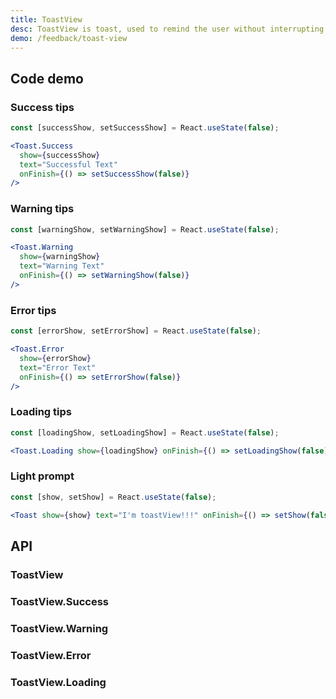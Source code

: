 ```yaml
---
title: ToastView
desc: ToastView is toast, used to remind the user without interrupting the operation.
demo: /feedback/toast-view
---
```


## Code demo

### Success tips

```jsx
const [successShow, setSuccessShow] = React.useState(false);

<Toast.Success
  show={successShow}
  text="Successful Text"
  onFinish={() => setSuccessShow(false)}
/>
```

### Warning tips

```jsx
const [warningShow, setWarningShow] = React.useState(false);

<Toast.Warning
  show={warningShow}
  text="Warning Text"
  onFinish={() => setWarningShow(false)}
/>
```

### Error tips

```jsx
const [errorShow, setErrorShow] = React.useState(false);

<Toast.Error
  show={errorShow}
  text="Error Text"
  onFinish={() => setErrorShow(false)}
/>
```

### Loading tips

```jsx
const [loadingShow, setLoadingShow] = React.useState(false);

<Toast.Loading show={loadingShow} onFinish={() => setLoadingShow(false)} />
```

### Light prompt

```jsx
const [show, setShow] = React.useState(false);

<Toast show={show} text="I'm toastView!!!" onFinish={() => setShow(false)} />
```

## API

### ToastView

<API name="ToastProps"></API>

### ToastView.Success

<API name="ToastSuccessProps"></API>

### ToastView.Warning

<API name="ToastWarningProps"></API>

### ToastView.Error

<API name="ToastErrorProps"></API>

### ToastView.Loading

<API name="ToastLoadingProps"></API>
